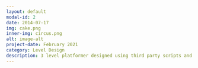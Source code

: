 ```yaml
---
layout: default
modal-id: 2
date: 2014-07-17
img: cake.png
inner-img: circus.png
alt: image-alt
project-date: February 2021
category: Level Design
description: 3 level platformer designed using third party scripts and tiles. Made to make a proper difficulty curve. <a href="https://github.com/scara2016/Space-Shooter-2D-Platformer-">Github<a>
---
```

